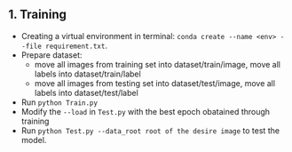 ## 1. Training
+ Creating a virtual environment in terminal: `conda create --name <env> --file requirement.txt`.
+ Prepare dataset:
  + move all images from training set into dataset/train/image, move all labels into dataset/train/label
  + move all images from testing set into dataset/test/image, move all labels into dataset/test/label
+ Run `python Train.py`
+ Modify the `--load` in `Test.py` with the best epoch obatained through training
+ Run `python Test.py --data_root root of the desire image` to test the model.
